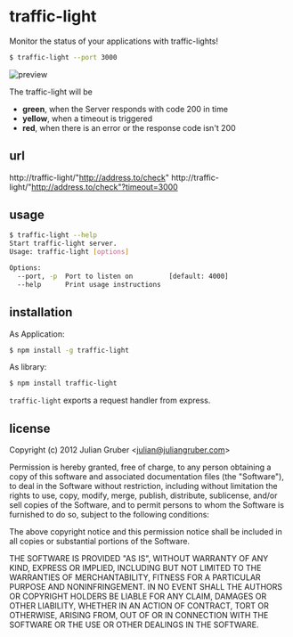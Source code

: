 
# traffic-light

Monitor the status of your applications with traffic-lights!

```bash
$ traffic-light --port 3000
```

![preview](http://cl.ly/image/0Z0s2U1G163s)

The traffic-light will be

* __green__, when the Server responds with code 200 in time
* __yellow__, when a timeout is triggered
* __red__, when there is an error or the response code isn't 200

## url

http://traffic-light/"http://address.to/check"
http://traffic-light/"http://address.to/check"?timeout=3000

## usage

```bash
$ traffic-light --help
Start traffic-light server.
Usage: traffic-light [options]

Options:
  --port, -p  Port to listen on         [default: 4000]
  --help      Print usage instructions

```

## installation

As Application:

```bash
$ npm install -g traffic-light
```

As library:

```bash
$ npm install traffic-light
```

`traffic-light` exports a request handler from express.

## license

Copyright (c) 2012 Julian Gruber &lt;julian@juliangruber.com&gt;

Permission is hereby granted, free of charge, to any person obtaining a copy of this software and associated documentation files (the "Software"), to deal in the Software without restriction, including without limitation the rights to use, copy, modify, merge, publish, distribute, sublicense, and/or sell copies of the Software, and to permit persons to whom the Software is furnished to do so, subject to the following conditions:

The above copyright notice and this permission notice shall be included in all copies or substantial portions of the Software.

THE SOFTWARE IS PROVIDED "AS IS", WITHOUT WARRANTY OF ANY KIND, EXPRESS OR IMPLIED, INCLUDING BUT NOT LIMITED TO THE WARRANTIES OF MERCHANTABILITY, FITNESS FOR A PARTICULAR PURPOSE AND NONINFRINGEMENT. IN NO EVENT SHALL THE AUTHORS OR COPYRIGHT HOLDERS BE LIABLE FOR ANY CLAIM, DAMAGES OR OTHER LIABILITY, WHETHER IN AN ACTION OF CONTRACT, TORT OR OTHERWISE, ARISING FROM, OUT OF OR IN CONNECTION WITH THE SOFTWARE OR THE USE OR OTHER DEALINGS IN THE SOFTWARE.